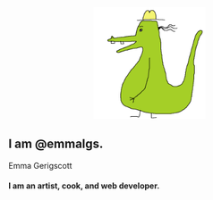 <div id="header" align="center">
  <img src="./imgs/rangerdanger.gif" width="200px"/>
</div>

## I am @emmalgs.
Emma Gerigscott

#### I am an artist, cook, and web developer.



<!---
emmalgs/emmalgs is a ✨ special ✨ repository because its `README.md` (this file) appears on your GitHub profile.
You can click the Preview link to take a look at your changes.
--->
